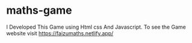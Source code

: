 # maths-game
I Developed This Game using Html css And Javascript. To see the Game website visit https://faizumaths.netlify.app/
